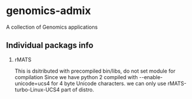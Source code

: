 # genomics-admix
A collection of Genomics applications


## Individual packags info

1. rMATS 

   This is dsitributed with precompiled bin/libs, do not set module for compilation
   Since we have python 2 compiled with --enable-unicode=ucs4  for 4 byte Unicode characters.
   we can only use  rMATS-turbo-Linux-UCS4 part of distro. 
